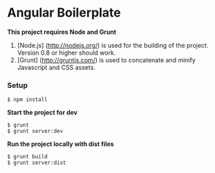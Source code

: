 # Angular Boilerplate #







**This project requires Node and Grunt**


1. [Node.js] (http://nodejs.org/) is used for the building of the project. Version 0.8 or higher should work.
2. [Grunt] (http://gruntjs.com/) is used to concatenate and minify Javascript and CSS assets.



### Setup ###

```shell
$ npm install
```




**Start the project for dev**

```shell
$ grunt
$ grunt server:dev
```




**Run the project locally with dist files**

```shell
$ grunt build
$ grunt server:dist
```

